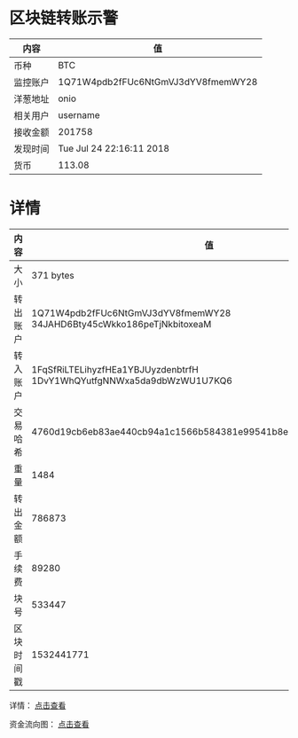 ﻿# 区块链转账示警
|内容|值|
| ----- | ---- |
| 币种 | BTC |
|监控账户 | 1Q71W4pdb2fFUc6NtGmVJ3dYV8fmemWY28 |
 |洋葱地址 | onio | 
 |相关用户 | username | 
|接收金额 | 201758 |
|发现时间 |Tue Jul 24 22:16:11 2018|
|货币 |113.08 |


# 详情
|内容|值|
| ---  |  ----- |
|大小   | 371 bytes |
|转出账户 |  1Q71W4pdb2fFUc6NtGmVJ3dYV8fmemWY28<br/>  34JAHD6Bty45cWkko186peTjNkbitoxeaM<br/>  |
|转入账户 |  1FqSfRiLTELihyzfHEa1YBJUyzdenbtrfH<br/>  1DvY1WhQYutfgNNWxa5da9dbWzWU1U7KQ6<br/>  |
|交易哈希 | 4760d19cb6eb83ae440cb94a1c1566b584381e99541b8eb37a474c6d36f180c2 |
|重量 | 1484 |
|转出金额 | 786873 |
|手续费 | 89280 |
|块号 |533447|
|区块时间戳 | 1532441771 |


详情： [点击查看]( https://blockchain.info/tx/4760d19cb6eb83ae440cb94a1c1566b584381e99541b8eb37a474c6d36f180c2)

资金流向图： [点击查看](https://blockchain.info/tree/362375042)